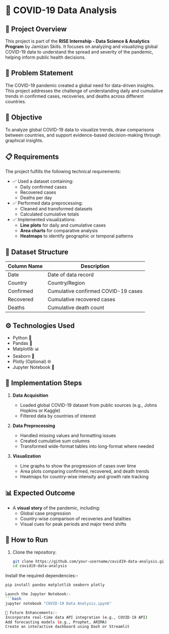 # 🦠 COVID-19 Data Analysis

## 📁 Project Overview

This project is part of the **RISE Internship - Data Science & Analytics Program** by Jamizan Skills. It focuses on analyzing and visualizing global COVID-19 data to understand the spread and severity of the pandemic, helping inform public health decisions.

## 🧠 Problem Statement

The COVID-19 pandemic created a global need for data-driven insights. This project addresses the challenge of understanding daily and cumulative trends in confirmed cases, recoveries, and deaths across different countries.

## 🎯 Objective

To analyze global COVID-19 data to visualize trends, draw comparisons between countries, and support evidence-based decision-making through graphical insights.

## 📋 Requirements

The project fulfills the following technical requirements:

- ✅ Used a dataset containing:
  - Daily confirmed cases
  - Recovered cases
  - Deaths per day
- ✅ Performed data preprocessing:
  - Cleaned and transformed datasets
  - Calculated cumulative totals
- ✅ Implemented visualizations:
  - **Line plots** for daily and cumulative cases
  - **Area charts** for comparative analysis
  - **Heatmaps** to identify geographic or temporal patterns

## 🧾 Dataset Structure

| Column Name | Description                           |
|-------------|---------------------------------------|
| Date        | Date of data record                   |
| Country     | Country/Region                        |
| Confirmed   | Cumulative confirmed COVID-19 cases   |
| Recovered   | Cumulative recovered cases            |
| Deaths      | Cumulative death count                |

## ⚙️ Technologies Used

- Python 🐍
- Pandas 🧾
- Matplotlib 📊
- Seaborn 🎨
- Plotly (Optional) 🌐
- Jupyter Notebook 📒

## 🔎 Implementation Steps

1. **Data Acquisition**
   - Loaded global COVID-19 dataset from public sources (e.g., Johns Hopkins or Kaggle)
   - Filtered data by countries of interest

2. **Data Preprocessing**
   - Handled missing values and formatting issues
   - Created cumulative sum columns
   - Transformed wide-format tables into long-format where needed

3. **Visualization**
   - Line graphs to show the progression of cases over time
   - Area plots comparing confirmed, recovered, and death trends
   - Heatmaps for country-wise intensity and growth rate tracking

## 📊 Expected Outcome

- A **visual story** of the pandemic, including:
  - Global case progression
  - Country-wise comparison of recoveries and fatalities
  - Visual cues for peak periods and major trend shifts

## 🚀 How to Run

1. Clone the repository:
   ```bash
   git clone https://github.com/your-username/covid19-data-analysis.git
   cd covid19-data-analysis

Install the required dependencies:-
```bash
pip install pandas matplotlib seaborn plotly

Launch the Jupyter Notebook:-
```bash
jupyter notebook "COVID-19 Data Analysis.ipynb"

📌 Future Enhancements:-
Incorporate real-time data API integration (e.g., COVID-19 API)
Add forecasting models (e.g., Prophet, ARIMA)
Create an interactive dashboard using Dash or Streamlit
